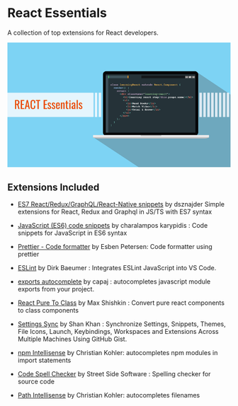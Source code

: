 # React Essentials

A collection of top extensions for React developers.

![React Essentials](images/react-essentials.png)


## Extensions Included

* [ES7 React/Redux/GraphQL/React-Native snippets](https://marketplace.visualstudio.com/items?itemName=dsznajder.es7-react-js-snippets) by dsznajder
Simple extensions for React, Redux and Graphql in JS/TS with ES7 syntax

* [JavaScript (ES6) code snippets](https://marketplace.visualstudio.com/items?itemName=xabikos.javascriptsnippets) by charalampos karypidis : Code snippets for JavaScript in ES6 syntax

* [Prettier - Code formatter](https://marketplace.visualstudio.com/items?itemName=esbenp.prettier-vscode) by Esben Petersen: Code formatter using prettier

 * [ESLint](https://marketplace.visualstudio.com/items?itemName=dbaeumer.vscode-eslint) by Dirk Baeumer : Integrates ESLint JavaScript into VS Code.

 * [exports autocomplete](https://marketplace.visualstudio.com/items?itemName=capaj.vscode-exports-autocomplete) by capaj : autocompletes javascript module exports from your project.

 * [React Pure To Class](https://marketplace.visualstudio.com/items?itemName=angryobject.react-pure-to-class-vscode) by Max Shishkin : Convert pure react components to class components

 * [Settings Sync](https://marketplace.visualstudio.com/items?itemName=Shan.code-settings-sync) by Shan Khan : Synchronize Settings, Snippets, Themes, File Icons, Launch, Keybindings, Workspaces and Extensions Across Multiple Machines Using GitHub Gist.

 * [npm Intellisense](https://marketplace.visualstudio.com/items?itemName=christian-kohler.npm-intellisense) by Christian Kohler: autocompletes npm modules in import statements

 * [Code Spell Checker](https://marketplace.visualstudio.com/items?itemName=streetsidesoftware.code-spell-checker) by Street Side Software : Spelling checker for source code

 * [Path Intellisense](https://marketplace.visualstudio.com/items?itemName=christian-kohler.path-intellisense) by Christian Kohler: autocompletes filenames
